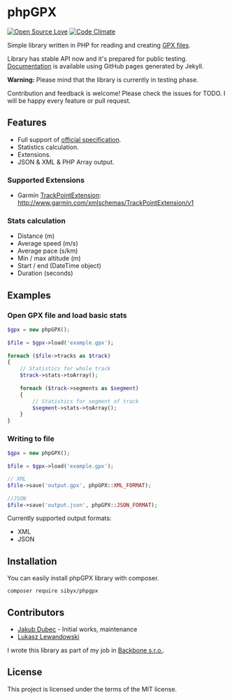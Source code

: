 # phpGPX

[![Open Source Love](https://badges.frapsoft.com/os/mit/mit.svg?v=102)](https://github.com/ellerbrock/open-source-badge/)
[![Code Climate](https://codeclimate.com/github/Sibyx/phpGPX/badges/gpa.svg)](https://codeclimate.com/github/Sibyx/phpGPX)

Simple library written in PHP for reading and creating [GPX files](https://en.wikipedia.org/wiki/GPS_Exchange_Format).

Library has stable API now and it's prepared for public testing. [Documentation](https://sibyx.github.io/phpGPX/) is available using GitHub pages generated by Jekyll.

**Warning:** Please mind that the library is currently in testing phase.

Contribution and feedback is welcome! Please check the issues for TODO. I will be happy every feature or pull request.

## Features

 - Full support of [official specification](http://www.topografix.com/GPX/1/1/).
 - Statistics calculation.
 - Extensions.
 - JSON & XML & PHP Array output.

### Supported Extensions
 - Garmin [TrackPointExtension](https://www8.garmin.com/xmlschemas/TrackPointExtensionv1.xsd): http://www.garmin.com/xmlschemas/TrackPointExtension/v1
 
### Stats calculation

 - Distance (m)
 - Average speed (m/s)
 - Average pace  (s/km)
 - Min / max altitude (m)
 - Start / end (DateTime object)
 - Duration (seconds)

## Examples

### Open GPX file and load basic stats
```php
$gpx = new phpGPX();
	
$file = $gpx->load('example.gpx');
	
foreach ($file->tracks as $track)
{
    // Statistics for whole track
    $track->stats->toArray();
    
    foreach ($track->segments as $segment)
    {
    	// Statistics for segment of track
    	$segment->stats->toArray();
    }
}
```

### Writing to file

```php
$gpx = new phpGPX();
	
$file = $gpx->load('example.gpx');

// XML
$file->save('output.gpx', phpGPX::XML_FORMAT);
	
//JSON
$file->save('output.json', phpGPX::JSON_FORMAT);
```

Currently supported output formats:

 - XML
 - JSON

## Installation

You can easily install phpGPX library with composer.

```
composer require sibyx/phpgpx
```
 
## Contributors
 
 - [Jakub Dubec](https://github.com/Sibyx) - Initial works, maintenance
 - [Lukasz Lewandowski](https://github.com/luklewluk)
  
I wrote this library as part of my job in [Backbone s.r.o.](https://www.backbone.sk/en/).

## License

This project is licensed under the terms of the MIT license.